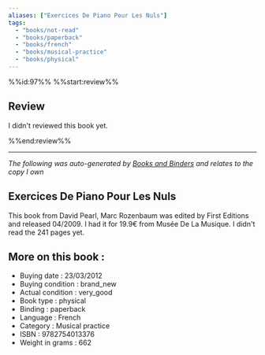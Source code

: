 ```yaml
---
aliases: ["Exercices De Piano Pour Les Nuls"] 
tags: 
  - "books/not-read" 
  - "books/paperback" 
  - "books/french"
  - "books/musical-practice"
  - "books/physical"
---
```

%%id:97%%
%%start:review%%
## Review
I didn't reviewed this book yet. 

%%end:review%%

---
_The following was auto-generated by [Books and Binders](Books%20and%20Binders.md) and relates to the copy I own_
## Exercices De Piano Pour Les Nuls
This book from David Pearl, Marc Rozenbaum was edited by First Editions and released 04/2009. I had it for 19.9€ from Musée De La Musique. I didn't read the 241 pages yet.

## More on this book :
- Buying date : 23/03/2012
- Buying condition : brand_new
- Actual condition : very_good
- Book type : physical
- Binding : paperback
- Language : French
- Category : Musical practice
- ISBN : 9782754013376
- Weight in grams : 662
